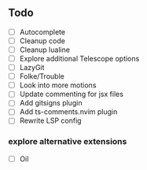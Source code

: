 ## Todo

- [ ] Autocomplete
- [ ] Cleanup code
- [ ] Cleanup lualine
- [ ] Explore additional Telescope options
- [ ] LazyGit
- [ ] Folke/Trouble
- [ ] Look into more motions
- [ ] Update commenting for jsx files
- [ ] Add gitsigns plugin
- [ ] Add ts-comments.nvim plugin
- [ ] Rewrite LSP config

### explore alternative extensions

- [ ] Oil

